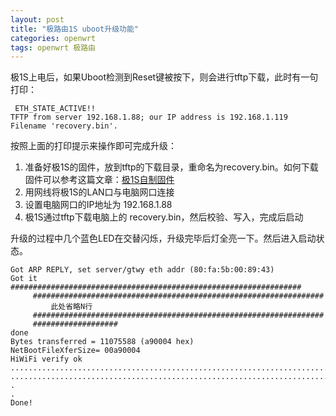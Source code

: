 ```yaml
---
layout: post
title: "极路由1S uboot升级功能"
categories: openwrt
tags: openwrt 极路由
---
```


极1S上电后，如果Uboot检测到Reset键被按下，则会进行tftp下载，此时有一句打印：

```
 ETH_STATE_ACTIVE!! 
TFTP from server 192.168.1.88; our IP address is 192.168.1.119
Filename 'recovery.bin'.
```

按照上面的打印提示来操作即可完成升级：

1. 准备好极1S的固件，放到tftp的下载目录，重命名为recovery.bin。如何下载固件可以参考这篇文章：[极1S自制固件](http://www.iptvfans.cn/wiki/index.php/%E6%9E%811S%E8%87%AA%E5%88%B6%E5%9B%BA%E4%BB%B6)
2. 用网线将极1S的LAN口与电脑网口连接
3. 设置电脑网口的IP地址为 192.168.1.88
4. 极1S通过tftp下载电脑上的 recovery.bin，然后校验、写入，完成后启动

升级的过程中几个蓝色LED在交替闪烁，升级完毕后灯全亮一下。然后进入启动状态。

```
Got ARP REPLY, set server/gtwy eth addr (80:fa:5b:00:89:43)
Got it
#################################################################
	 #################################################################
         此处省略N行
	 #################################################################
	 ###################
done
Bytes transferred = 11075588 (a90004 hex)
NetBootFileXferSize= 00a90004
HiWiFi verify ok
....................................................................................................................................................................
....................................................................................................................................................................
.
.
Done!
```

